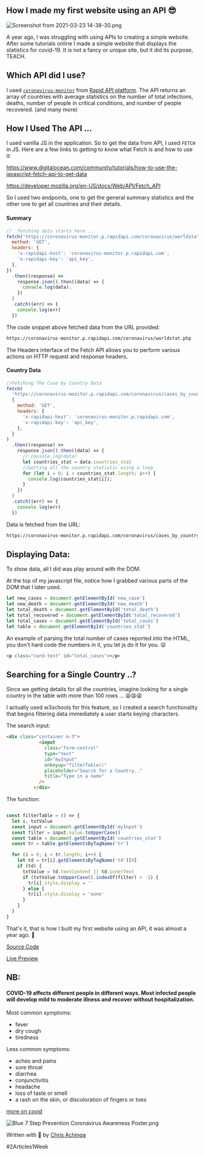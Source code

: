 ## How I  made my first website using an API 😎


![Screenshot from 2021-03-23 14-38-30.png](https://cdn.hashnode.com/res/hashnode/image/upload/v1616509550608/pizpKvBm1.png)

A year ago, I was struggling with using APIs to creating a simple website. After some tutorials online I made a simple website that displays the statistics for covid-19. It is not a fancy or unique site, but it did its purpose, TEACH.

## Which API did I use?

I used [`coronavirus-monitor`](https://rapidapi.com/astsiatsko/api/coronavirus-monitor) from [Rapid API platform](https://rapidapi.com/). The API returns an array of countries with average statistics on the number of total infections, deaths, number of people in critical conditions, and number of people recovered. (and many more)

## How I Used The API ...

I used vanilla JS in the application. So to get the data from API, I used `FETCH` in JS.  Here are a few links to getting to know what Fetch is and how to use it:

https://www.digitalocean.com/community/tutorials/how-to-use-the-javascript-fetch-api-to-get-data

https://developer.mozilla.org/en-US/docs/Web/API/Fetch_API

So I used two endpoints, one to get the general summary statistics and the other one to get all countries and their details.

#### Summary

```js
//  fetching data starts here ...
fetch('https://coronavirus-monitor.p.rapidapi.com/coronavirus/worldstat.php', {
  method: 'GET',
  headers: {
    'x-rapidapi-host': 'coronavirus-monitor.p.rapidapi.com',
    'x-rapidapi-key': 'api_key',
  },
})
  .then((response) =>
    response.json().then((data) => {
      console.log(data);
    })
  )
  .catch((err) => {
    console.log(err)
  })
```

The code snippet above fetched data from the URL provided:

```txt
https://coronavirus-monitor.p.rapidapi.com/coronavirus/worldstat.php
```
The Headers interface of the Fetch API allows you to perform various actions on HTTP request and response headers.

#### Country Data

```js
//Fetching The Case by Country Data
fetch(
  'https://coronavirus-monitor.p.rapidapi.com/coronavirus/cases_by_country.php',
  {
    method: 'GET',
    headers: {
      'x-rapidapi-host': 'coronavirus-monitor.p.rapidapi.com',
      'x-rapidapi-key': 'api_key',
    },
  }
)
  .then((response) =>
    response.json().then((data) => {
      // console.log(data)
      let countries_stat = data.countries_stat
      //Getting all the country statistic using a loop
      for (let i = 0; i < countries_stat.length; i++) {
        console.log(countries_stat[i]);
      }
    })
  )
  .catch((err) => {
    console.log(err)
  })
````

Data is fetched from the URL:

```txt
https://coronavirus-monitor.p.rapidapi.com/coronavirus/cases_by_country.php
```

## Displaying Data:

To show data, all I did was play around with the DOM.

At the top of my javascript file, notice how I grabbed various parts of the DOM that I later used. 

```js
let new_cases = document.getElementById('new_case')
let new_death = document.getElementById('new_death')
let total_death = document.getElementById('total_death')
let total_recovered = document.getElementById('total_recovered')
let total_cases = document.getElementById('total_cases')
let table = document.getElementById('countries_stat')
```

An example of parsing the total number of cases reported into the HTML, you don't hard code the numbers in it, you let js do it for you. 😜

```html
<p class="card-text" id="total_cases"></p>
```

## Searching for a Single Country ..?

Since we getting details for all the countries, imagine looking for a single country in the table with more than 100 rows ... 😫😫😫

I actually used w3schools for this feature, so I created a search functionality that begins filtering data immediately a user starts keying characters.

The search input:
```html
<div class="container m-3">
            <input
              class="form-control"
              type="text"
              id="myInput"
              onkeyup="filterTable()"
              placeholder="Search for a Country.."
              title="Type in a name"
            />
          </div>
```

The function:

```js

const filterTable = () => {
  let i, txtValue
  const input = document.getElementById('myInput')
  const filter = input.value.toUpperCase()
  const table = document.getElementById('countries_stat')
  const tr = table.getElementsByTagName('tr')

  for (i = 0; i < tr.length; i++) {
    let td = tr[i].getElementsByTagName('td')[0]
    if (td) {
      txtValue = td.textContent || td.innerText
      if (txtValue.toUpperCase().indexOf(filter) > -1) {
        tr[i].style.display = ''
      } else {
        tr[i].style.display = 'none'
      }
    }
  }
}
```

That's it, that is how I built my first website using an API, it was almost a year ago. 👻

[Source Code](https://github.com/ChrisAchinga/covid19-stats)

[Live Preview](https://rona19stats.netlify.app/)

## NB:

####  COVID-19 affects different people in different ways. Most infected people will develop mild to moderate illness and recover without hospitalization.

Most common symptoms:

- fever
- dry cough
- tiredness

Less common symptoms:
- aches and pains
- sore throat
- diarrhea
- conjunctivitis
- headache
- loss of taste or smell
- a rash on the skin, or discoloration of fingers or toes

[more on covid](https://www.who.int/news-room/q-a-detail/q-a-coronaviruses#:~:text=symptoms)


![Blue 7 Step Prevention Coronavirus Awareness Poster.png](https://cdn.hashnode.com/res/hashnode/image/upload/v1616508152667/At00CxAPV.png)

Written with 💜 by [Chris Achinga](https://chrisdev.netlify.app/)

#2Articles1Week




